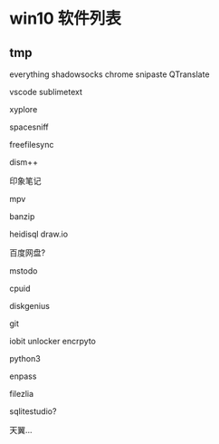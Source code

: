 # win10 软件列表

## tmp
everything
shadowsocks
chrome
snipaste
QTranslate

vscode
sublimetext

xyplore

spacesniff

freefilesync

dism++


印象笔记

mpv

banzip

heidisql
draw.io

百度网盘?

mstodo

cpuid

diskgenius

git

iobit unlocker
encrpyto


python3

enpass


filezlia

sqlitestudio?

天翼...